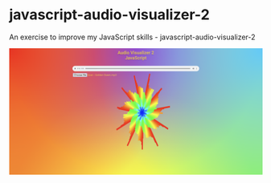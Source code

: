 # javascript-audio-visualizer-2
An exercise to improve my JavaScript skills - javascript-audio-visualizer-2

![Screenshot](javascript-audio-visualizer-2.png)
